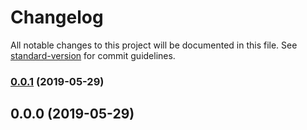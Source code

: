 # Changelog

All notable changes to this project will be documented in this file. See [standard-version](https://github.com/conventional-changelog/standard-version) for commit guidelines.

### [0.0.1](https://github.com/Chrismuzikos/semantic/compare/v0.0.0...v0.0.1) (2019-05-29)



## 0.0.0 (2019-05-29)
